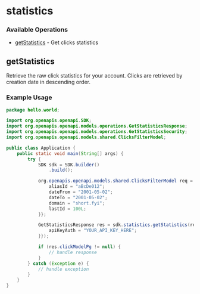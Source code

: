 # statistics

### Available Operations

* [getStatistics](#getstatistics) - Get clicks statistics

## getStatistics

Retrieve the raw click statistics for your account. Clicks are retrieved by creation date in descending order.

### Example Usage

```java
package hello.world;

import org.openapis.openapi.SDK;
import org.openapis.openapi.models.operations.GetStatisticsResponse;
import org.openapis.openapi.models.operations.GetStatisticsSecurity;
import org.openapis.openapi.models.shared.ClicksFilterModel;

public class Application {
    public static void main(String[] args) {
        try {
            SDK sdk = SDK.builder()
                .build();

            org.openapis.openapi.models.shared.ClicksFilterModel req = new ClicksFilterModel() {{
                aliasId = "aBcDe012";
                dateFrom = "2001-05-02";
                dateTo = "2001-05-02";
                domain = "short.fyi";
                lastId = 100L;
            }};            

            GetStatisticsResponse res = sdk.statistics.getStatistics(req, new GetStatisticsSecurity("repudiandae") {{
                apiKeyAuth = "YOUR_API_KEY_HERE";
            }});

            if (res.clickModelPg != null) {
                // handle response
            }
        } catch (Exception e) {
            // handle exception
        }
    }
}
```
